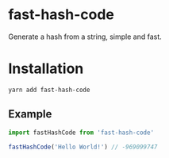 # fast-hash-code
Generate a hash from a string, simple and fast.

# Installation
```
yarn add fast-hash-code
```

## Example

```js
import fastHashCode from 'fast-hash-code'

fastHashCode('Hello World!') // -969099747
```